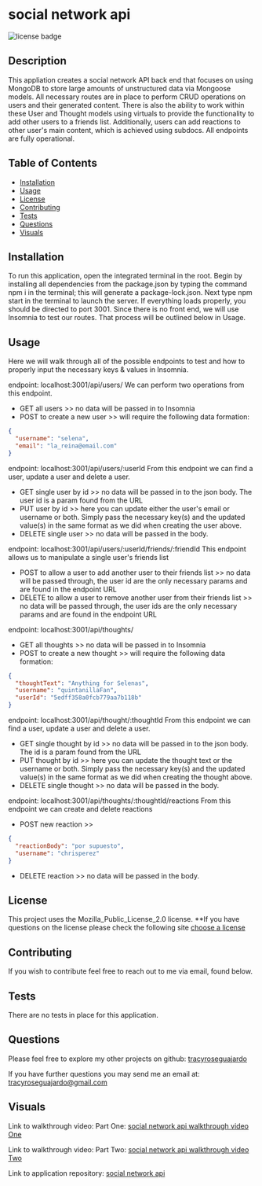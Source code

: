 # social network api
  ![license badge](https://img.shields.io/badge/license-Mozilla_Public_License_2.0-yellowgreen.svg)

## Description
This appliation creates a social network API back end that focuses on using MongoDB to store large amounts of unstructured data via Mongoose models. All necessary routes are in place to perform CRUD operations on users and their generated content. There is also the ability to work within these User and Thought models using virtuals to provide the functionality to add other users to a friends list. Additionally, users can add reactions to other user's main content, which is achieved using subdocs. All endpoints are fully operational.

## Table of Contents
- [Installation](#installation)
- [Usage](#usage)
- [License](#license)
- [Contributing](#contributing)
- [Tests](#tests)
- [Questions](#questions)
- [Visuals](#visuals)

## Installation
To run this application, open the integrated terminal in the root. Begin by installing all dependencies from the package.json by typing the command npm i in the terminal; this will generate a package-lock.json. Next type npm start in the terminal to launch the server. If everything loads properly, you should be directed to port 3001. Since there is no front end, we will use Insomnia to test our routes. That process will be outlined below in Usage.

## Usage
Here we will walk through all of the possible endpoints to test and how to properly input the necessary keys & values in Insomnia. 

endpoint: localhost:3001/api/users/
We can perform two operations from this endpoint.
- GET all users >> no data will be passed in to Insomnia
- POST to create a new user >> will require the following data formation: 
```json
{
  "username": "selena",
  "email": "la_reina@email.com"
}
```

endpoint: localhost:3001/api/users/:userId
From this endpoint we can find a user, update a user and delete a user.
- GET single user by id >> no data will be passed in to the json body. The user id is a param found from the URL
- PUT user by id >> here you can update either the user's email or username or both. Simply pass the necessary key(s) and the updated value(s) in the same format as we did when creating the user above.
- DELETE single user >> no data will be passed in the body.

endpoint: localhost:3001/api/users/:userId/friends/:friendId
This endpoint allows us to manipulate a single user's friends list
- POST to allow a user to add another user to their friends list >> no data will be passed through, the user id are the only necessary params and are found in the endpoint URL
- DELETE to allow a user to remove another user from their friends list >> no data will be passed through, the user ids are the only necessary params and are found in the endpoint URL

endpoint: localhost:3001/api/thoughts/
- GET all thoughts >> no data will be passed in to Insomnia
- POST to create a new thought >> will require the following data formation: 
```json
{
  "thoughtText": "Anything for Selenas",
  "username": "quintanillaFan",
  "userId": "5edff358a0fcb779aa7b118b"
}
```

endpoint: localhost:3001/api/thought/:thoughtId
From this endpoint we can find a user, update a user and delete a user.
- GET single thought by id >> no data will be passed in to the json body. The id is a param found from the URL
- PUT thought by id >> here you can update the thought text or the username or both. Simply pass the necessary key(s) and the updated value(s) in the same format as we did when creating the thought above.
- DELETE single thought >> no data will be passed in the body.

endpoint: localhost:3001/api/thoughts/:thoughtId/reactions
From this endpoint we can create and delete reactions
- POST new reaction >>
```json
{
  "reactionBody": "por supuesto",
  "username": "chrisperez"
}
```
- DELETE reaction >> no data will be passed in the body.

## License
  
  This project uses the Mozilla_Public_License_2.0 license. 
  **If you have questions on the license please check the following site [choose a license](https://www.google.com)

## Contributing

If you wish to contribute feel free to reach out to me via email, found below.

## Tests

There are no tests in place for this application.

## Questions

Please feel free to explore my other projects on github: [tracyroseguajardo](https://www.github.com/tracyroseguajardo)

If you have further questions you may send me an email at: tracyroseguajardo@gmail.com

## Visuals

Link to walkthrough video: Part One:
[social network api walkthrough video One](https://watch.screencastify.com/v/Jo1RB6eNATd1kwhGka6U)

Link to walkthrough video: Part Two:
[social network api walkthrough video Two](https://watch.screencastify.com/v/SOLUgr5r4MamnEcFXD38)

Link to application repository:
[social network api](https://github.com/tracyroseguajardo/social-network-api)